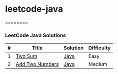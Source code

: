 # leetcode-java
========
### LeetCode Java Solutions

| # | Title | Solution | Difficulty |
|---| ----- | -------- | ---------- |
|1|[Two Sum](https://leetcode.com/problems/two-sum/) | [Java](./1-100/1.TwoSum.java)|Easy|
|2|[Add Two Numbers](https://leetcode.com/problems/add-two-numbers/) | [Java](./1-100/2.AddTwoNumbers.java)|Medium|